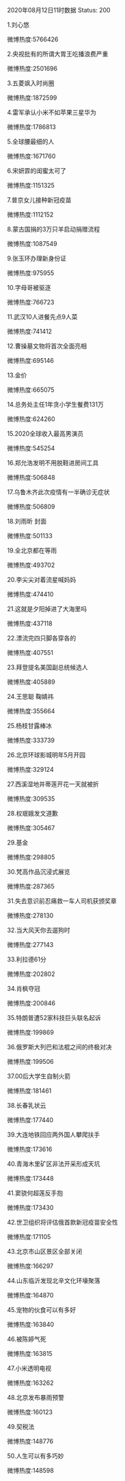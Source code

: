 2020年08月12日11时数据
Status: 200

1.刘心悠

微博热度:5766426

2.央视批有的所谓大胃王吃播浪费严重

微博热度:2501696

3.五菱飒入时尚圈

微博热度:1872599

4.雷军承认小米不如苹果三星华为

微博热度:1786813

5.全球腰最细的人

微博热度:1671760

6.宋妍霏的闺蜜太可了

微博热度:1151325

7.普京女儿接种新冠疫苗

微博热度:1112152

8.蒙古国捐的3万只羊启动捐赠流程

微博热度:1087549

9.张玉环办理新身份证

微博热度:975955

10.字母哥被驱逐

微博热度:766723

11.武汉10人进餐先点9人菜

微博热度:741412

12.曹操墓文物将首次全面亮相

微博热度:695146

13.金价

微博热度:665075

14.总务处主任1年贪小学生餐费131万

微博热度:624260

15.2020全球收入最高男演员

微博热度:545254

16.郑允浩发明不用脱鞋进房间工具

微博热度:506848

17.乌鲁木齐此次疫情有一半确诊无症状

微博热度:506809

18.刘雨昕 封面

微博热度:501133

19.全北京都在等雨

微博热度:493702

20.李尖尖对着流星喊妈妈

微博热度:474410

21.这就是夕阳掉进了大海里吗

微博热度:437118

22.漂流完四只脚各穿各的

微博热度:407551

23.拜登提名美国副总统候选人

微博热度:405889

24.王思聪 鞠婧祎

微博热度:355664

25.杨枝甘露棒冰

微博热度:333739

26.北京环球影城明年5月开园

微博热度:329124

27.西溪湿地并蒂莲开花一天就被折

微博热度:309535

28.权珉娥发文道歉

微博热度:305467

29.基金

微博热度:298805

30.梵高作品沉浸式展览

微博热度:287365

31.失去意识前忍痛救一车人司机获颁奖章

微博热度:278130

32.当大风天你去遛狗时

微博热度:277143

33.利拉德61分

微博热度:202802

34.肖枫夺冠

微博热度:200846

35.特朗普遭52家科技巨头联名起诉

微博热度:199869

36.俄罗斯大列巴和法棍之间的终极对决

微博热度:199506

37.00后大学生自制火箭

微博热度:181461

38.长春乳状云

微博热度:177440

39.大连地铁回应两外国人攀爬扶手

微博热度:173616

40.青海木里矿区非法开采形成天坑

微博热度:173448

41.窦骁何超莲反手抱

微博热度:173430

42.世卫组织将评估俄首款新冠疫苗安全性

微博热度:171105

43.北京市山区景区全部关闭

微博热度:166297

44.山东临沂发现北辛文化环壕聚落

微博热度:164870

45.宠物的伙食可以有多好

微博热度:163840

46.被陈婷气死

微博热度:163815

47.小米透明电视

微博热度:163262

48.北京发布暴雨预警

微博热度:160123

49.契税法

微博热度:148776

50.人生可以有多巧妙

微博热度:148598

